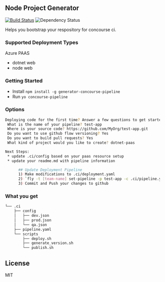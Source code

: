 ## Node Project Generator
[![Build Status](https://travis-ci.org/Jarlotee/generator-concourse-pipeline.svg?branch=master)](https://travis-ci.org/Jarlotee/generator-concourse-pipeline)
![Dependency Status](https://david-dm.org/Jarlotee/generator-concourse-pipeline.svg)

Helps you bootstrap your respository for concourse ci.

### Supported Deployment Types

Azure PAAS
* dotnet web
* node web

### Getting Started

* Install `npm install -g generator-concourse-pipeline`
* Run `yo concourse-pipeline`

### Options
```bash
Deploying code for the first time? Answer a few questions to get started...
 What is the name of your pipeline? test-app
 Where is your source code? https://github.com/MyOrg/test-app.git
 Do you want to use github flow versioning? Yes
 Do you want to build pull requests? Yes
 What kind of project would you like to create? dotnet-paas

Next Steps:
 * update .ci/config based on your paas resource setup
 * update your readme.md with pipeline information

      ## Update Deployment Pipeline
      1) Make modifications to .ci/deployment.yaml
      2) `fly -t [team-name] set-pipeline -p test-app -c .ci/pipeline.yaml`
      3) Commit and Push your changes to github
```

### What you get

```bash
└── .ci
    ├── config
    │   ├── dev.json
    │   ├── prod.json
    │   └── qa.json
    ├── pipeline.yaml
    └── scripts
        ├── deploy.sh
        ├── generate_version.sh
        └── publish.sh
```

## License
MIT
